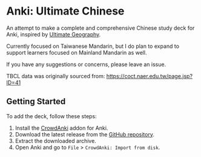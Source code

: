 # Anki: Ultimate Chinese

An attempt to make a complete and comprehensive Chinese study deck for Anki, inspired by [Ultimate Geography](https://github.com/anki-geo/ultimate-geography).

Currently focused on Taiwanese Mandarin, but I do plan to expand to support learners focused on Mainland Mandarin as well.

If you have any suggestions or concerns, please leave an issue.

TBCL data was originally sourced from: https://coct.naer.edu.tw/page.jsp?ID=41

## Getting Started

To add the deck, follow these steps:

1. Install the [CrowdAnki](https://github.com/Stvad/CrowdAnki) addon for Anki.
2. Download the latest release from the [GitHub repository](https://github.com/lstrobel/ultimate-chinese/releases).
3. Extract the downloaded archive.
4. Open Anki and go to `File` > `CrowdAnki: Import from disk`.
